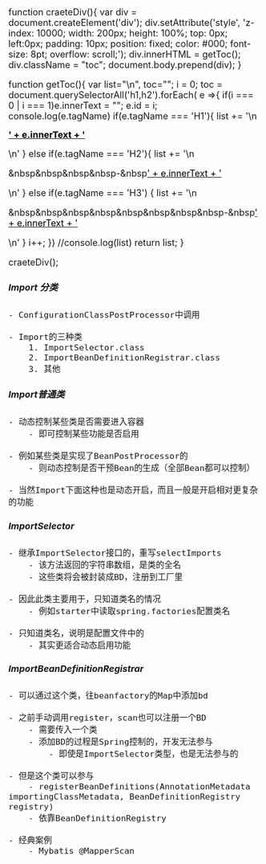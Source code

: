 <font size=4 >

function craeteDiv(){
    var div = document.createElement('div');
    div.setAttribute('style', 'z-index: 10000; width: 200px; height: 100%; top: 0px; left:0px; padding: 10px; position: fixed; color: #000; font-size: 8pt; overflow: scroll;');
    div.innerHTML = getToc();
    div.className = "toc";
    document.body.prepend(div);
}

function getToc(){
    var list="\n",
        toc=""; 
        i = 0;
        toc = document.querySelectorAll('h1,h2').forEach( e =>{
            if(i === 0 | i === 1)e.innerText = "";
            e.id = i;
            console.log(e.tagName)
            if(e.tagName === 'H1'){
                list += '\n<p style="font-weight: bold;line-height: 1em; color: #000;"><a style="color: #000" href="#'+ i + '">' + e.innerText + '</a></p>\n'
            } else if(e.tagName === 'H2'){
                list += '\n<p>&nbsp&nbsp&nbsp&nbsp-&nbsp<a  style="color: #000" href="#'+ i + '">' + e.innerText + '</a></p>\n'
            } else if(e.tagName === 'H3') {
                list += '\n<p>&nbsp&nbsp&nbsp&nbsp&nbsp&nbsp&nbsp&nbsp-&nbsp<a  style="color: #000" href="#'+ i + '">' + e.innerText + '</a></p>\n'
            }
            i++;
    })
    //console.log(list)
    return list;
}

craeteDiv();

##### Import 分类
    - ConfigurationClassPostProcessor中调用
    
    - Import的三种类
        1. ImportSelector.class
        2. ImportBeanDefinitionRegistrar.class
        3. 其他

##### Import普通类
    - 动态控制某些类是否需要进入容器
        - 即可控制某些功能是否启用
        
    - 例如某些类是实现了BeanPostProcessor的
        - 则动态控制是否干预Bean的生成（全部Bean都可以控制）
    
    - 当然Import下面这种也是动态开启，而且一般是开启相对更复杂的功能
    
##### ImportSelector
    - 继承ImportSelector接口的，重写selectImports
        - 该方法返回的字符串数组，是类的全名
        - 这些类将会被封装成BD，注册到工厂里
    
    - 因此此类主要用于，只知道类名的情况
        - 例如starter中读取spring.factories配置类名
    
    - 只知道类名，说明是配置文件中的
        - 其实更适合动态启用功能
    

##### ImportBeanDefinitionRegistrar
    - 可以通过这个类，往beanfactory的Map中添加bd
    
    - 之前手动调用register，scan也可以注册一个BD
        - 需要传入一个类
        - 添加BD的过程是Spring控制的，开发无法参与
            - 即使是ImportSelector类型，也是无法参与的
    
    - 但是这个类可以参与
        - registerBeanDefinitions(AnnotationMetadata importingClassMetadata, BeanDefinitionRegistry registry)
        - 依靠BeanDefinitionRegistry
    
    - 经典案例
        - Mybatis @MapperScan
    
